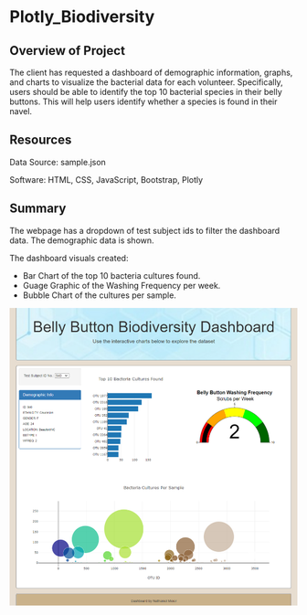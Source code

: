 # Plotly_Biodiversity

## Overview of Project
The client has requested a dashboard of demographic information, graphs, and charts to visualize the bacterial data for each volunteer. Specifically, users should be able to identify the top 10 bacterial species in their belly buttons. This will help users identify whether a species is found in their navel.

## Resources
Data Source: sample.json

Software: HTML, CSS, JavaScript, Bootstrap, Plotly  

## Summary
The webpage has a dropdown of test subject ids to filter the dashboard data. The demographic data is shown. 

The dashboard visuals created:
   * Bar Chart of the top 10 bacteria cultures found.
   * Guage Graphic of the Washing Frequency per week.
   * Bubble Chart of the cultures per sample.

![Plotly_Biodiversity](Analysis/Plotly_Biodiversity.png)
